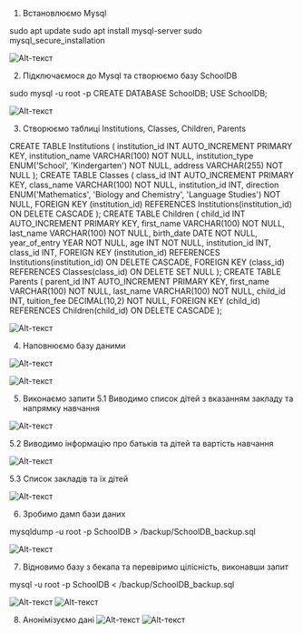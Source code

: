 1. Встановлюємо Mysql

sudo apt update
sudo apt install mysql-server
sudo mysql_secure_installation

![Alt-текст](<1.png>)

2. Підключаємося до Mysql та створюємо базу SchoolDB

sudo mysql -u root -p
CREATE DATABASE SchoolDB;
USE SchoolDB;

![Alt-текст](<2.png>)

3. Створюємо таблиці Institutions, Classes, Children, Parents

CREATE TABLE Institutions (
    institution_id INT AUTO_INCREMENT PRIMARY KEY,
    institution_name VARCHAR(100) NOT NULL,
    institution_type ENUM('School', 'Kindergarten') NOT NULL,
    address VARCHAR(255) NOT NULL
);
CREATE TABLE Classes (
    class_id INT AUTO_INCREMENT PRIMARY KEY,
    class_name VARCHAR(100) NOT NULL,
    institution_id INT,
    direction ENUM('Mathematics', 'Biology and Chemistry', 'Language Studies') NOT NULL,
    FOREIGN KEY (institution_id) REFERENCES Institutions(institution_id) ON DELETE CASCADE
);
CREATE TABLE Children (
    child_id INT AUTO_INCREMENT PRIMARY KEY,
    first_name VARCHAR(100) NOT NULL,
    last_name VARCHAR(100) NOT NULL,
    birth_date DATE NOT NULL,
    year_of_entry YEAR NOT NULL,
    age INT NOT NULL,
    institution_id INT,
    class_id INT,
    FOREIGN KEY (institution_id) REFERENCES Institutions(institution_id) ON DELETE CASCADE,
    FOREIGN KEY (class_id) REFERENCES Classes(class_id) ON DELETE SET NULL
);
CREATE TABLE Parents (
    parent_id INT AUTO_INCREMENT PRIMARY KEY,
    first_name VARCHAR(100) NOT NULL,
    last_name VARCHAR(100) NOT NULL,
    child_id INT,
    tuition_fee DECIMAL(10,2) NOT NULL,
    FOREIGN KEY (child_id) REFERENCES Children(child_id) ON DELETE CASCADE
);

![Alt-текст](<3.png>)

4. Наповнюємо базу даними

![Alt-текст](<4.png>)

![Alt-текст](<5.png>)

5. Виконаємо запити
5.1 Виводимо список дітей з вказанням закладу та напрямку навчання

![Alt-текст](<6.png>)

5.2 Виводимо інформацію про батьків та дітей та вартість навчання

![Alt-текст](<7.png>)

5.3 Список закладів та їх дітей

![Alt-текст](<8.png>)

6. Зробимо дамп бази даних

mysqldump -u root -p SchoolDB > /backup/SchoolDB_backup.sql

![Alt-текст](<9.png>)

7. Відновимо базу з бекапа та перевіримо цілісність, виконавши запит

mysql -u root -p SchoolDB < /backup/SchoolDB_backup.sql

![Alt-текст](<10.png>)
![Alt-текст](<11.png>)

8. Анонімізуємо дані 
![Alt-текст](<12.png>)
![Alt-текст](<13.png>)

